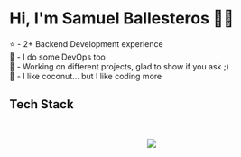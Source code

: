 # Hi, I'm Samuel Ballesteros 🐱‍👓

<p>
⭐ - 2+ Backend Development experience <br>
🌊 - I do some DevOps too <br>
🌴 - Working on different projects, glad to show if you ask ;) <br>
🥥 - I like coconut... but I like coding more <br>
</p>

## Tech Stack
<br>
<p align="center">
  <a href="https://skillicons.dev">
    <img src="https://skillicons.dev/icons?i=ts,java,kotlin,spring,kafka,aws,nestjs,docker,kubernetes,postgres,mongo,git&theme=dark&perline=6"/>
  </a>
</p>

